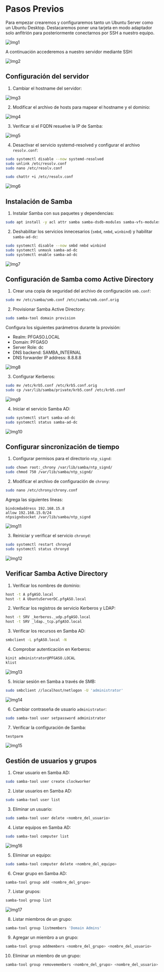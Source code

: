 # Pasos Previos

Para empezar crearemos y configuraremos tanto un Ubuntu Server como un Ubuntu Desktop. Destacaremos poner una tarjeta en modo adaptador solo anfitrión para posteriormente conectarnos por SSH a nuestro equipo.

![Img1](img/1.png)

A continuación accederemos a nuestro servidor mediante SSH:

![Img2](img/2.png)

## Configuración del servidor

1. Cambiar el hostname del servidor:

![Img3](img/3.png)

2. Modificar el archivo de hosts para mapear el hostname y el dominio:

![Img4](img/4.png)

3. Verificar si el FQDN resuelve la IP de Samba:

![Img5](img/5.png)

4. Desactivar el servicio systemd-resolved y configurar el archivo `resolv.conf`:

```bash
sudo systemctl disable --now systemd-resolved
sudo unlink /etc/resolv.conf
sudo nano /etc/resolv.conf

sudo chattr +i /etc/resolv.conf
```

![Img6](img/6.png)

## Instalación de Samba

1. Instalar Samba con sus paquetes y dependencias:

```bash
sudo apt install -y acl attr samba samba-dsdb-modules samba-vfs-modules smbclient winbind libpam-winbind libnss-winbind libpam-krb5 krb5-config krb5-user dnsutils chrony net-tools
```

2. Deshabilitar los servicios innecesarios (`smbd`, `nmbd`, `winbind`) y habilitar `samba-ad-dc`:

```bash
sudo systemctl disable --now smbd nmbd winbind
sudo systemctl unmask samba-ad-dc
sudo systemctl enable samba-ad-dc
```

![Img7](img/7.png)

## Configuración de Samba como Active Directory

1. Crear una copia de seguridad del archivo de configuración `smb.conf`:

```bash
sudo mv /etc/samba/smb.conf /etc/samba/smb.conf.orig
```

2. Provisionar Samba Active Directory:

```bash
sudo samba-tool domain provision
```

Configura los siguientes parámetros durante la provisión:
- Realm: PFGASO.LOCAL
- Domain: PFGASO
- Server Role: dc
- DNS backend: SAMBA_INTERNAL
- DNS forwarder IP address: 8.8.8.8

![Img8](img/8.png)

3. Configurar Kerberos:

```bash
sudo mv /etc/krb5.conf /etc/krb5.conf.orig
sudo cp /var/lib/samba/private/krb5.conf /etc/krb5.conf
```

![Img9](img/9.png)

4. Iniciar el servicio Samba AD:

```bash
sudo systemctl start samba-ad-dc
sudo systemctl status samba-ad-dc
```

![Img10](img/10.png)

## Configurar sincronización de tiempo

1. Configurar permisos para el directorio `ntp_signd`:

```bash
sudo chown root:_chrony /var/lib/samba/ntp_signd/
sudo chmod 750 /var/lib/samba/ntp_signd/
```

2. Modificar el archivo de configuración de `chrony`:

```bash
sudo nano /etc/chrony/chrony.conf
```

Agrega las siguientes líneas:

```plaintext
bindcmdaddress 192.168.15.8
allow 192.168.15.0/24
ntpsigndsocket /var/lib/samba/ntp_signd
```

![Img11](img/11.png)

3. Reiniciar y verificar el servicio `chronyd`:

```bash
sudo systemctl restart chronyd
sudo systemctl status chronyd
```

![Img12](img/12.png)

## Verificar Samba Active Directory

1. Verificar los nombres de dominio:

```bash
host -t A pfgASO.local
host -t A UbuntuServerDC.pfgASO.local
```

2. Verificar los registros de servicio Kerberos y LDAP:

```bash
host -t SRV _kerberos._udp.pfgASO.local
host -t SRV _ldap._tcp.pfgASO.local
```

3. Verificar los recursos en Samba AD:

```bash
smbclient -L pfgASO.local -N
```

4. Comprobar autenticación en Kerberos:

```bash
kinit administrator@PFGASO.LOCAL
klist
```

![Img13](img/13.png)

5. Iniciar sesión en Samba a través de SMB:

```bash
sudo smbclient //localhost/netlogon -U 'administrator'
```

![Img14](img/14.png)

6. Cambiar contraseña de usuario `administrator`:

```bash
sudo samba-tool user setpassword administrator
```

7. Verificar la configuración de Samba:

```bash
testparm
```

![Img15](img/15.png)

## Gestión de usuarios y grupos

1. Crear usuario en Samba AD:

```bash
sudo samba-tool user create clockworker
```

2. Listar usuarios en Samba AD:

```bash
sudo samba-tool user list
```

3. Eliminar un usuario:

```bash
sudo samba-tool user delete <nombre_del_usuario>
```

4. Listar equipos en Samba AD:

```bash
sudo samba-tool computer list
```

![Img16](img/16.png)

5. Eliminar un equipo:

```bash
sudo samba-tool computer delete <nombre_del_equipo>
```

6. Crear grupo en Samba AD:

```bash
samba-tool group add <nombre_del_grupo>
```

7. Listar grupos:

```bash
samba-tool group list
```

![Img17](img/17.png)

8. Listar miembros de un grupo:

```bash
samba-tool group listmembers 'Domain Admins'
```

9. Agregar un miembro a un grupo:

```bash
samba-tool group addmembers <nombre_del_grupo> <nombre_del_usuario>
```

10. Eliminar un miembro de un grupo:

```bash
samba-tool group removemembers <nombre_del_grupo> <nombre_del_usuario>

